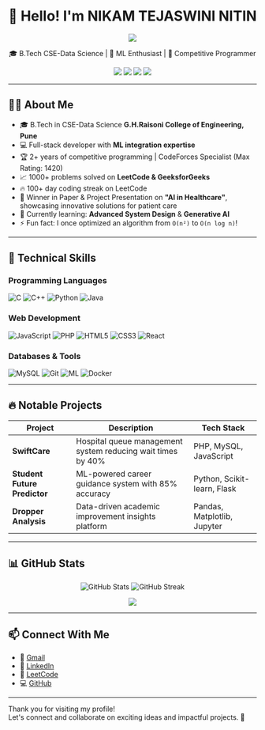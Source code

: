 <h1 align="center">👋 Hello! I'm NIKAM TEJASWINI NITIN</h1>

<p align="center">
  <img src="https://readme-typing-svg.herokuapp.com/?lines=Full-Stack+Developer;Machine+Learning+Enthusiast;Competitive+Programmer;Always+Learning+New+Things&center=true&width=500&height=50">
</p>

<p align="center">
  🎓 B.Tech CSE-Data Science | 🤖 ML Enthusiast | 🚀 Competitive Programmer
</p>

<p align="center">
  <a href="mailto:your-email@gmail.com"><img src="https://img.shields.io/badge/Gmail-D14836?style=flat&logo=gmail&logoColor=white"/></a>
  <a href="https://www.linkedin.com/in/tejswini-nikam-0033b5345/"><img src="https://img.shields.io/badge/LinkedIn-0077B5?style=flat&logo=linkedin&logoColor=white"/></a>
  <a href="https://leetcode.com/tejaswini-nikam/"><img src="https://img.shields.io/badge/LeetCode-FFA116?style=flat&logo=leetcode&logoColor=white"/></a>
  <a href="https://github.com/tejaswini-nikam"><img src="https://img.shields.io/badge/GitHub-181717?style=flat&logo=github&logoColor=white"/></a>
</p>

---

## 🧑‍💻 About Me

- 🎓 B.Tech in CSE-Data Science **G.H.Raisoni College of Engineering, Pune**
- 💻 Full-stack developer with **ML integration expertise**
- 🏆 2+ years of competitive programming | CodeForces Specialist (Max Rating: 1420)
- 📈 1000+ problems solved on **LeetCode & GeeksforGeeks**
- 🔥 100+ day coding streak on LeetCode
- 🏅 Winner in Paper & Project Presentation on **"AI in Healthcare"**, showcasing innovative solutions for patient care
- 🌱 Currently learning: **Advanced System Design** & **Generative AI**
- ⚡ Fun fact: I once optimized an algorithm from `O(n²)` to `O(n log n)`!

---

## 🚀 Technical Skills

### Programming Languages  
![C](https://img.shields.io/badge/C-00599C?style=flat&logo=c&logoColor=white)
![C++](https://img.shields.io/badge/C++-00599C?style=flat&logo=c%2B%2B&logoColor=white)
![Python](https://img.shields.io/badge/Python-3776AB?style=flat&logo=python&logoColor=white)
![Java](https://img.shields.io/badge/Java-007396?style=flat&logo=java&logoColor=white)

### Web Development  
![JavaScript](https://img.shields.io/badge/JavaScript-F7DF1E?style=flat&logo=javascript&logoColor=black)
![PHP](https://img.shields.io/badge/PHP-777BB4?style=flat&logo=php&logoColor=white)
![HTML5](https://img.shields.io/badge/HTML5-E34F26?style=flat&logo=html5&logoColor=white)
![CSS3](https://img.shields.io/badge/CSS3-1572B6?style=flat&logo=css3&logoColor=white)
![React](https://img.shields.io/badge/React-61DAFB?style=flat&logo=react&logoColor=black)

### Databases & Tools  
![MySQL](https://img.shields.io/badge/MySQL-4479A1?style=flat&logo=mysql&logoColor=white)
![Git](https://img.shields.io/badge/Git-F05032?style=flat&logo=git&logoColor=white)
![ML](https://img.shields.io/badge/Machine%20Learning-FF6F00?style=flat)
![Docker](https://img.shields.io/badge/Docker-2496ED?style=flat&logo=docker&logoColor=white)

---

## 🔥 Notable Projects

| Project                  | Description                                                          | Tech Stack                        |
|--------------------------|----------------------------------------------------------------------|-----------------------------------|
| **SwiftCare**            | Hospital queue management system reducing wait times by 40%          | PHP, MySQL, JavaScript            |
| **Student Future Predictor** | ML-powered career guidance system with 85% accuracy               | Python, Scikit-learn, Flask       |
| **Dropper Analysis**     | Data-driven academic improvement insights platform                   | Pandas, Matplotlib, Jupyter       |

---

## 📊 GitHub Stats

<p align="center">
  <img src="https://github-readme-stats.vercel.app/api?username=tejaswini-nikam&show_icons=true&theme=radical" alt="GitHub Stats"/>
  <img src="https://streak-stats.demolab.com?user=tejaswini-nikam&theme=radical" alt="GitHub Streak"/>
</p>

<p align="center">
  <img src="https://komarev.com/ghpvc/?username=tejaswini-nikam&label=Profile+Views&color=blueviolet&style=flat"/>
</p>

---

## 📫 Connect With Me

- 📧 [Gmail](mailto:tejaswininikam19@gmail.com)
- 🔗 [LinkedIn](https://www.linkedin.com/in/tejswini-nikam-0033b5345/)
- 🧠 [LeetCode](https://leetcode.com/tejaswini-nikam/)
- 💻 [GitHub](https://github.com/tejaswini-nikam)

---

Thank you for visiting my profile!  
Let's connect and collaborate on exciting ideas and impactful projects. 🚀
